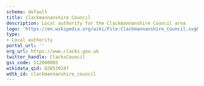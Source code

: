 ```yaml
---
schema: default
title: Clackmannanshire Council
description: Local authority for the Clackmannanshire Council area 
logo: 'https://en.wikipedia.org/wiki/File:Clackmannanshire_Council.svghttps://en.wikipedia.org/wiki/File:Clackmannanshire_Council.svg'
type:
- Local authority
portal_url: ''
org_url: https://www.clacks.gov.uk
twitter_handle: ClacksCouncil
gss_code: S12000005
wikidata_qid: Q28530247
wdtk_id: clackmannanshire_council
---
```

